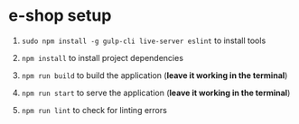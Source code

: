 # e-shop setup

1) `sudo npm install -g gulp-cli live-server eslint` to install tools

2) `npm install` to install project dependencies

3) `npm run build` to build the application (**leave it working in the terminal**)

4) `npm run start` to serve the application (**leave it working in the terminal**)

5) `npm run lint` to check for linting errors
